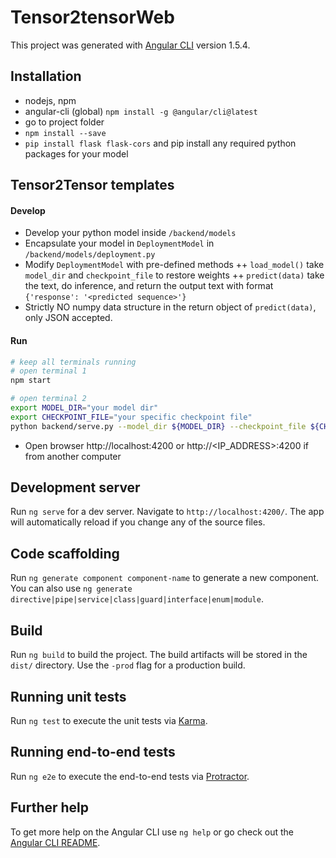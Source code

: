 # Tensor2tensorWeb

This project was generated with [Angular CLI](https://github.com/angular/angular-cli) version 1.5.4.

## Installation
+ nodejs, npm
+ angular-cli (global) ``npm install -g @angular/cli@latest``
+ go to project folder
+ ``npm install --save``
+ ``pip install flask flask-cors`` and pip install any required python packages for your model

## Tensor2Tensor templates
#### Develop
+ Develop your python model inside ``/backend/models``
+ Encapsulate your model in ``DeploymentModel`` in ``/backend/models/deployment.py``
+ Modify ``DeploymentModel`` with pre-defined methods
++ ``load_model()`` take ``model_dir`` and ``checkpoint_file`` to restore weights
++ ``predict(data)`` take the text, do inference, and return the output text with format ``{'response': '<predicted sequence>'}``
+ Strictly NO numpy data structure in the return object of ``predict(data)``, only JSON accepted.

#### Run
```bash
# keep all terminals running
# open terminal 1
npm start

# open terminal 2
export MODEL_DIR="your model dir"
export CHECKPOINT_FILE="your specific checkpoint file"
python backend/serve.py --model_dir ${MODEL_DIR} --checkpoint_file ${CHECKPOINT_FILE}

```
+ Open browser http://localhost:4200 or http://<IP_ADDRESS>:4200 if from another computer


## Development server

Run `ng serve` for a dev server. Navigate to `http://localhost:4200/`. The app will automatically reload if you change any of the source files.

## Code scaffolding

Run `ng generate component component-name` to generate a new component. You can also use `ng generate directive|pipe|service|class|guard|interface|enum|module`.

## Build

Run `ng build` to build the project. The build artifacts will be stored in the `dist/` directory. Use the `-prod` flag for a production build.

## Running unit tests

Run `ng test` to execute the unit tests via [Karma](https://karma-runner.github.io).

## Running end-to-end tests

Run `ng e2e` to execute the end-to-end tests via [Protractor](http://www.protractortest.org/).


## Further help
To get more help on the Angular CLI use `ng help` or go check out the [Angular CLI README](https://github.com/angular/angular-cli/blob/master/README.md).
